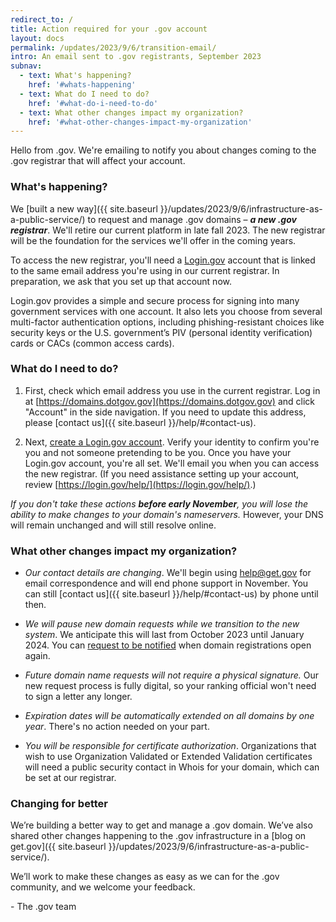 ```yaml
---
redirect_to: /
title: Action required for your .gov account
layout: docs    
permalink: /updates/2023/9/6/transition-email/
intro: An email sent to .gov registrants, September 2023
subnav:
  - text: What's happening?
    href: '#whats-happening'
  - text: What do I need to do?
    href: '#what-do-i-need-to-do'
  - text: What other changes impact my organization?
    href: '#what-other-changes-impact-my-organization'
---
```


Hello from .gov. We're emailing to notify you about changes coming to the .gov registrar that will affect your account.

### What's happening?

We [built a new way]({{ site.baseurl }}/updates/2023/9/6/infrastructure-as-a-public-service/) to request and manage .gov domains – _**a new .gov registrar**_. We'll retire our current platform in late fall 2023. The new registrar will be the foundation for the services we'll offer in the coming years.

To access the new registrar, you'll need a [Login.gov](https://login.gov) account that is linked to the same email address you're using in our current registrar. In preparation, we ask that you set up that account now. 

Login.gov provides a simple and secure process for signing into many government services with one account. It also lets you choose from several multi-factor authentication options, including phishing-resistant choices like security keys or the U.S. government’s PIV (personal identity verification) cards or CACs (common access cards). 

### What do I need to do?

1.  First, check which email address you use in the current registrar. Log in at [https://domains.dotgov.gov](https://domains.dotgov.gov) and click "Account" in the side navigation. If you need to update this address, please [contact us]({{ site.baseurl }}/help/#contact-us).

2.  Next, [create a Login.gov account](https://www.login.gov/create-an-account/). Verify your identity to confirm you're you and not someone pretending to be you. Once you have your Login.gov account, you're all set. We'll email you when you can access the new registrar. (If you need assistance setting up your account, review [https://login.gov/help/](https://login.gov/help/).)

*If you don't take these actions **before early November**, you will lose the ability to make changes to your domain's nameservers.* However, your DNS will remain unchanged and will still resolve online.

### What other changes impact my organization?

* *Our contact details are changing*. We'll begin using help@get.gov for email correspondence and will end phone support in November. You can still [contact us]({{ site.baseurl }}/help/#contact-us) by phone until then.

* *We will pause new domain requests while we transition to the new system*. We anticipate this will last from October 2023 until January 2024. You can [request to be notified](https://forms.office.com/g/aLbfNuuFD4) when domain registrations open again.

* *Future domain name requests will not require a physical signature.* Our new request process is fully digital, so your ranking official won't need to sign a letter any longer.

* *Expiration dates will be automatically extended on all domains by one year*. There's no action needed on your part.

* *You will be responsible for certificate authorization*. Organizations that wish to use Organization Validated or Extended Validation certificates will need a public security contact in Whois for your domain, which can be set at our registrar.

### Changing for better

We’re building a better way to get and manage a .gov domain. We’ve also shared other changes happening to the .gov infrastructure in a [blog on get.gov]({{ site.baseurl }}/updates/2023/9/6/infrastructure-as-a-public-service/). 

We’ll work to make these changes as easy as we can for the .gov community, and we welcome your feedback.  

\- The .gov team 
